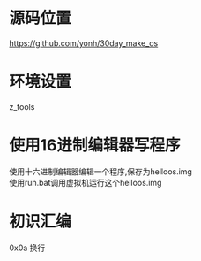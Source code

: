 # 源码位置
https://github.com/yonh/30day_make_os 
 
# 环境设置
z_tools  

# 使用16进制编辑器写程序
使用十六进制编辑器编辑一个程序,保存为helloos.img  
使用run.bat调用虚拟机运行这个helloos.img  

# 初识汇编
0x0a 换行  
